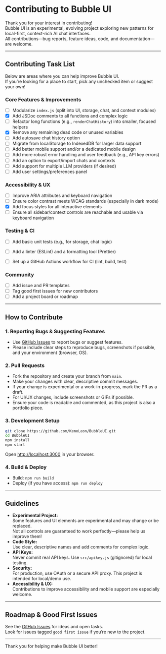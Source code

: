 # Contributing to Bubble UI

Thank you for your interest in contributing!  
Bubble UI is an experimental, evolving project exploring new patterns for local-first, context-rich AI chat interfaces.  
All contributions—bug reports, feature ideas, code, and documentation—are welcome.

---

## Contributing Task List

Below are areas where you can help improve Bubble UI.  
If you’re looking for a place to start, pick any unchecked item or suggest your own!

### Core Features & Improvements

- [ ] Modularize `index.js` (split into UI, storage, chat, and context modules)
- [x] Add JSDoc comments to all functions and complex logic
- [ ] Refactor long functions (e.g., `renderChatHistory`) into smaller, focused helpers
- [x] Remove any remaining dead code or unused variables
- [ ] Add autosave chat history option
- [ ] Migrate from localStorage to IndexedDB for larger data support
- [ ] Add better mobile support and/or a dedicated mobile design
- [ ] Add more robust error handling and user feedback (e.g., API key errors)
- [ ] Add an option to export/import chats and contexts
- [ ] Add support for multiple LLM providers (if desired)
- [ ] Add user settings/preferences panel

### Accessibility & UX

- [ ] Improve ARIA attributes and keyboard navigation
- [ ] Ensure color contrast meets WCAG standards (especially in dark mode)
- [x] Add focus styles for all interactive elements
- [ ] Ensure all sidebar/context controls are reachable and usable via keyboard navigation

### Testing & CI

- [ ] Add basic unit tests (e.g., for storage, chat logic)
- [ ] Add a linter (ESLint) and a formatting tool (Prettier)
- [ ] Set up a GitHub Actions workflow for CI (lint, build, test)


### Community

- [ ] Add issue and PR templates
- [ ] Tag good first issues for new contributors
- [ ] Add a project board or roadmap

---

## How to Contribute

### 1. Reporting Bugs & Suggesting Features
- Use [GitHub Issues](https://github.com/KenoLeon/BubbleUI/issues) to report bugs or suggest features.
- Please include clear steps to reproduce bugs, screenshots if possible, and your environment (browser, OS).

### 2. Pull Requests
- Fork the repository and create your branch from `main`.
- Make your changes with clear, descriptive commit messages.
- If your change is experimental or a work-in-progress, mark the PR as a draft.
- For UI/UX changes, include screenshots or GIFs if possible.
- Ensure your code is readable and commented, as this project is also a portfolio piece.

### 3. Development Setup
```sh
git clone https://github.com/KenoLeon/BubbleUI.git
cd BubbleUI
npm install
npm start
```
Open [http://localhost:3000](http://localhost:3000) in your browser.

### 4. Build & Deploy
- Build: `npm run build`
- Deploy (if you have access): `npm run deploy`

---

## Guidelines

- **Experimental Project:**  
  Some features and UI elements are experimental and may change or be replaced.  
  Not all controls are guaranteed to work perfectly—please help us improve them!
- **Code Style:**  
  Use clear, descriptive names and add comments for complex logic.
- **API Keys:**  
  Never commit real API keys. Use `src/apikey.js` (gitignored) for local testing.
- **Security:**  
  For production, use OAuth or a secure API proxy. This project is intended for local/demo use.
- **Accessibility & UX:**  
  Contributions to improve accessibility and mobile support are especially welcome.

---

## Roadmap & Good First Issues

See the [GitHub Issues](https://github.com/KenoLeon/BubbleUI/issues) for ideas and open tasks.  
Look for issues tagged `good first issue` if you’re new to the project.

---

Thank you for helping make Bubble UI better!